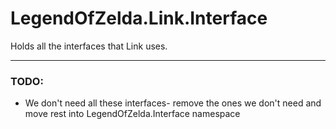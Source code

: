 # LegendOfZelda.Link.Interface
Holds all the interfaces that Link uses.

---
### TODO:
- We don't need all these interfaces- remove the ones we don't need and move rest into LegendOfZelda.Interface namespace